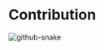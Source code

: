 # Contribution
<picture>
  <source media="(prefers-color-scheme: dark)" srcset="https://raw.githubusercontent.com/Etilia01/Etilia01/output/github-snake-dark.svg" />
  <source media="(prefers-color-scheme: light)" srcset="https://raw.githubusercontent.com/Etilia01/Etilia01/output/github-snake.svg" />
  <img alt="github-snake" src="https://raw.githubusercontent.com/Etilia01/Etilia01/output/github-snake.svg" />
</picture>

<!--
**Etilia01/Etilia01** is a ✨ _special_ ✨ repository because its `README.md` (this file) appears on your GitHub profile.

Here are some ideas to get you started:

- 🔭 I’m currently working on ...
- 🌱 I’m currently learning ...
- 👯 I’m looking to collaborate on ...
- 🤔 I’m looking for help with ...
- 💬 Ask me about ...
- 📫 How to reach me: ...
- 😄 Pronouns: ...
- ⚡ Fun fact: ...
-->
